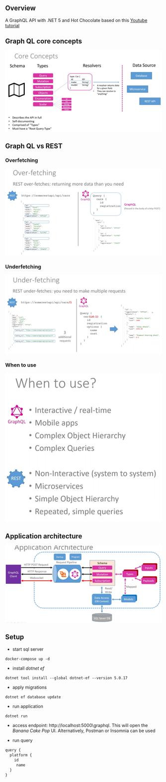 ## Overview
A GraphQL API with .NET 5 and Hot Chocolate based on this [ Youtube tutorial](https://www.youtube.com/watch?v=HuN94qNwQmM)

## Graph QL core concepts
![](images/CoreConcepts.png)

## Graph QL vs REST

### Overfetching
![](images/Overfetching.png)

### Underfetching
![](images/Underfetching.png)

### When to use
![](images/Usage.png)

## Application architecture
![](images/ApplicationArchitecture.png)

## Setup

- start sql server
```
docker-compose up -d
```

- install _dotnet ef_
```
dotnet tool install --global dotnet-ef --version 5.0.17
```

- apply migrations
```
dotnet ef database update
```

- run application
```
dotnet run
```

- access endpoint: http://localhost:5000\graphql. This will open the _Banana Cake Pop_ UI. Alternatively, Postman or Insomnia can be used

- run query
```
query {
  platform {
    id
     name
  }
}
```